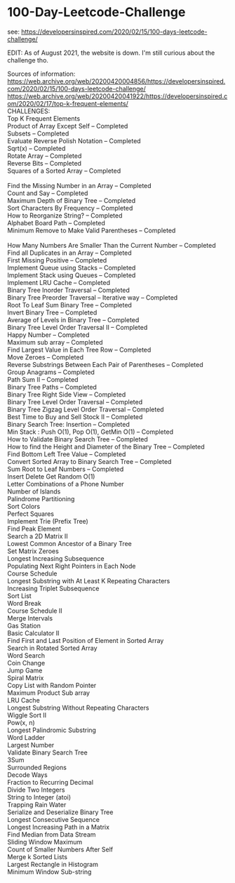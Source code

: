 # 100-Day-Leetcode-Challenge
see: https://developersinspired.com/2020/02/15/100-days-leetcode-challenge/

EDIT: As of August 2021, the website is down. I'm still curious about the challenge tho. 

Sources of information:
https://web.archive.org/web/20200420004856/https://developersinspired.com/2020/02/15/100-days-leetcode-challenge/
https://web.archive.org/web/20200420041922/https://developersinspired.com/2020/02/17/top-k-frequent-elements/
</br>
CHALLENGES:</br>
Top K Frequent Elements</br>
Product of Array Except Self    – Completed</br>
Subsets – Completed</br>
Evaluate Reverse Polish Notation  – Completed</br>
Sqrt(x) – Completed</br>
Rotate Array  – Completed</br>
Reverse Bits – Completed</br>
Squares of a Sorted Array – Completed </br>   
Find the Missing Number in an Array – Completed  </br>
Count and Say – Completed</br>
Maximum Depth of Binary Tree – Completed</br>
Sort Characters By Frequency  – Completed</br>
How to Reorganize String? – Completed</br>
Alphabet Board Path – Completed</br>
Minimum Remove to Make Valid Parentheses – Completed  </br>  
How Many Numbers Are Smaller Than the Current Number – Completed </br>
Find all Duplicates in an Array – Completed</br>
First Missing Positive – Completed</br>
Implement Queue using Stacks – Completed</br>
Implement Stack using Queues – Completed</br>
Implement LRU Cache – Completed</br>
Binary Tree Inorder Traversal – Completed </br>
Binary Tree Preorder Traversal – Iterative way – Completed</br>
Root To Leaf Sum Binary Tree – Completed</br>
Invert Binary Tree – Completed</br>
Average of Levels in Binary Tree – Completed</br>
Binary Tree Level Order Traversal II – Completed</br>
Happy Number – Completed</br>
Maximum sub array – Completed</br>
Find Largest Value in Each Tree Row – Completed</br>
Move Zeroes – Completed</br>
Reverse Substrings Between Each Pair of Parentheses – Completed</br>
Group Anagrams – Completed</br>
Path Sum II – Completed</br>
Binary Tree Paths – Completed</br>
Binary Tree Right Side View – Completed</br>
Binary Tree Level Order Traversal – Completed</br>
Binary Tree Zigzag Level Order Traversal – Completed</br>
Best Time to Buy and Sell Stock II – Completed</br>
Binary Search Tree: Insertion – Completed</br>
Min Stack : Push O(1), Pop O(1), GetMin O(1) – Completed</br>
How to Validate Binary Search Tree – Completed</br>
How to find the Height and Diameter of the Binary Tree – Completed</br>
Find Bottom Left Tree Value – Completed</br>
Convert Sorted Array to Binary Search Tree – Completed</br>
Sum Root to Leaf Numbers – Completed</br>
Insert Delete Get Random O(1)</br>
Letter Combinations of a Phone Number</br>
Number of Islands</br>
Palindrome Partitioning</br>
Sort Colors</br>
Perfect Squares</br>
Implement Trie (Prefix Tree)</br> 
Find Peak Element </br>
Search a 2D Matrix II</br>
Lowest Common Ancestor of a Binary Tree</br>
Set Matrix Zeroes</br>
Longest Increasing Subsequence</br>
Populating Next Right Pointers in Each Node</br>
Course Schedule</br>
Longest Substring with At Least K Repeating Characters</br>
Increasing Triplet Subsequence</br>
Sort List</br>
Word Break    </br>
Course Schedule II</br>
Merge Intervals</br>
Gas Station</br>
Basic Calculator II</br>
Find First and Last Position of Element in Sorted Array</br>
Search in Rotated Sorted Array</br>
Word Search</br>
Coin Change</br>
Jump Game</br>
Spiral Matrix </br>
Copy List with Random Pointer</br>
Maximum Product Sub array </br>
LRU Cache </br>
Longest Substring Without Repeating Characters</br>
Wiggle Sort II</br>
Pow(x, n) </br>
Longest Palindromic Substring </br>
Word Ladder</br>
Largest Number </br>
Validate Binary Search Tree</br>
3Sum</br>
Surrounded Regions  </br>
Decode Ways</br>
Fraction to Recurring Decimal</br>
Divide Two Integers </br>
String to Integer (atoi) </br>
Trapping Rain Water</br>
Serialize and Deserialize Binary Tree</br>
Longest Consecutive Sequence</br>
Longest Increasing Path in a Matrix </br>
Find Median from Data Stream </br>
Sliding Window Maximum</br>
Count of Smaller Numbers After Self</br>
Merge k Sorted Lists </br>
Largest Rectangle in Histogram</br>
Minimum Window Sub-string</br>
